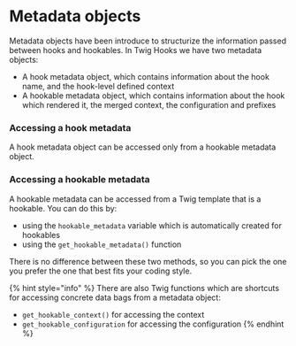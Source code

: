 # Metadata objects

Metadata objects have been introduce to structurize the information passed between hooks and hookables. In Twig Hooks we have two metadata objects:

* A hook metadata object, which contains information about the hook name, and the hook-level defined context
* A hookable metadata object, which contains information about the hook which rendered it, the merged context, the configuration and prefixes

### Accessing a hook metadata

A hook metadata object can be accessed only from a hookable metadata object.&#x20;

### Accessing a hookable metadata

A hookable metadata can be accessed from a Twig template that is a hookable. You can do this by:

* using the `hookable_metadata` variable which is automatically created for hookables
* using the `get_hookable_metadata()` function

There is no difference between these two methods, so you can pick the one you prefer the one that best fits your coding style.&#x20;

{% hint style="info" %}
There are also Twig functions which are shortcuts for accessing concrete data bags from a metadata object:

* `get_hookable_context()` for accessing the context
* `get_hookable_configuration` for accessing the configuration
{% endhint %}

